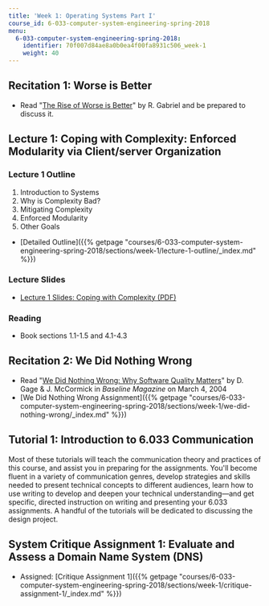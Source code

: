 ```yaml
---
title: 'Week 1: Operating Systems Part I'
course_id: 6-033-computer-system-engineering-spring-2018
menu:
  6-033-computer-system-engineering-spring-2018:
    identifier: 70f007d84ae8a0b0ea4f00fa8931c506_week-1
    weight: 40
---
```

Recitation 1: Worse is Better
-----------------------------

*   Read "[The Rise of Worse is Better](http://dreamsongs.com/RiseOfWorseIsBetter.html)" by R. Gabriel and be prepared to discuss it.

Lecture 1: Coping with Complexity: Enforced Modularity via Client/server Organization
-------------------------------------------------------------------------------------

### Lecture 1 Outline

1.  Introduction to Systems
2.  Why is Complexity Bad?
3.  Mitigating Complexity
4.  Enforced Modularity
5.  Other Goals

*   [Detailed Outline]({{% getpage "courses/6-033-computer-system-engineering-spring-2018/sections/week-1/lecture-1-outline/_index.md" %}})

### Lecture Slides

*   [Lecture 1 Slides: Coping with Complexity (PDF)](https://open-learning-course-data-ci.s3.amazonaws.com/6-033-computer-system-engineering-spring-2018/aff13f0f0cef504f9e6af139d166d0b1_MIT6_033S18lec1.pdf)

### Reading

*   Book sections 1.1-1.5 and 4.1-4.3

Recitation 2: We Did Nothing Wrong
----------------------------------

*   Read "[We Did Nothing Wrong: Why Software Quality Matters](http://www.baselinemag.com/c/a/Projects-Processes/We-Did-Nothing-Wrong)" by D. Gage & J. McCormick in _Baseline Magazine_ on March 4, 2004
*   [We Did Nothing Wrong Assignment]({{% getpage "courses/6-033-computer-system-engineering-spring-2018/sections/week-1/we-did-nothing-wrong/_index.md" %}})

Tutorial 1: Introduction to 6.033 Communication
-----------------------------------------------

Most of these tutorials will teach the communication theory and practices of this course, and assist you in preparing for the assignments. You'll become fluent in a variety of communication genres, develop strategies and skills needed to present technical concepts to different audiences, learn how to use writing to develop and deepen your technical understanding—and get specific, directed instruction on writing and presenting your 6.033 assignments. A handful of the tutorials will be dedicated to discussing the design project.

System Critique Assignment 1: Evaluate and Assess a Domain Name System (DNS)
----------------------------------------------------------------------------

*   Assigned: [Critique Assignment 1]({{% getpage "courses/6-033-computer-system-engineering-spring-2018/sections/week-1/critique-assignment-1/_index.md" %}})
